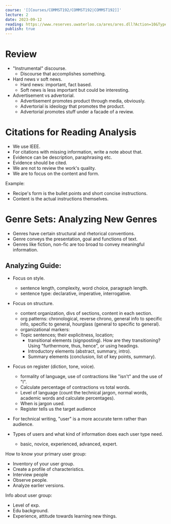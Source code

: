 ```yaml
---
course: '[[Courses/COMMST192/COMMST192|COMMST192]]'
lecture: 2
date: 2023-09-12
reading: https://www.reserves.uwaterloo.ca/ares/ares.dll?Action=10&Type=10&Value=200456
publish: true
---
```


# Review
- "Instrumental" discourse.
	- Discourse that accomplishes something.
- Hard news v soft news.
	- Hard news: important, fact based.
	- Soft news is less important but could be interesting.
- Advertisement vs advertorial.
	- Advertisement promotes product through media, obviously.
	- Advertorial is ideology that promotes the product.
	- Advertorial promotes stuff under a facade of a review.
# Citations for Reading Analysis
- We use IEEE.
- For citations with missing information, write a note about that.
- Evidence can be description, paraphrasing etc.
- Evidence should be cited.
- We are not to review the work's quality.
- We are to focus on the content and form.

Example:
- Recipe's form is the bullet points and short concise instructions.
- Content is the actual instructions themselves.
# Genre Sets: Analyzing New Genres
- Genres have certain structural and rhetorical conventions.
- Genre conveys the presentation, goal and functions of text.
- Genres like fiction, non-fic are too broad to convey meaningful information.

## Analyzing Guide:
- Focus on style.
	- sentence length, complexity, word choice, paragraph length.
	- sentence type: declarative, imperative, interrogative.
- Focus on structure.
	- content organization, divs of sections, content in each section.
	- org patterns: chronological, reverse chrono, general info to specific info, specific to general, hourglass (general to specific to general).
	- organizational markers:
	- Topic sentences; their explicitness, location; 
		- transitional elements (signposting). How are they transitioning? Using "furthermore, thus, hence", or using headings.
		- Introductory elements (abstract, summary, intro).
		- Summary elements (conclusion, list of key points, summary).
- Focus on register (diction, tone, voice).
	- formality of language, use of contractions like "isn't" and the use of "I".
	- Calculate percentage of contractions vs total words.
	- Level of language (count the technical jargon, normal words, academic words and calculate percentages).
	- When is jargon used.
	- Register tells us the target audience

- For technical writing, "user" is a more accurate term rather than audience.
- Types of users and what kind of information does each user type need.
	- basic, novice, experienced, advanced, expert.

How to know your primary user group:
- Inventory of your user group.
- Create a profile of characteristics.
- Interview people
- Observe people.
- Analyze earlier versions.

Info about user group:
- Level of exp.
- Edu background.
- Experience, attitude towards learning new things.